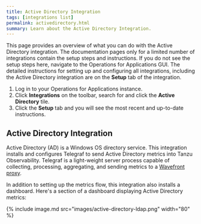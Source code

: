 ```yaml
---
title: Active Directory Integration
tags: [integrations list]
permalink: activedirectory.html
summary: Learn about the Active Directory Integration.
---
```


This page provides an overview of what you can do with the Active Directory integration. The documentation pages only for a limited number of integrations contain the setup steps and instructions. If you do not see the setup steps here, navigate to the Operations for Applications GUI. The detailed instructions for setting up and configuring all integrations, including the Active Directory integration are on the **Setup** tab of the integration.

1. Log in to your Operations for Applications instance. 
2. Click **Integrations** on the toolbar, search for and click the **Active Directory** tile. 
3. Click the **Setup** tab and you will see the most recent and up-to-date instructions.

## Active Directory Integration

Active Directory (AD) is a Windows OS directory service. This integration installs and configures Telegraf to send Active Directory metrics into Tanzu Observability. Telegraf is a light-weight server process capable of collecting, processing, aggregating, and sending metrics to a [Wavefront proxy](https://docs.wavefront.com/proxies.html).

In addition to setting up the metrics flow, this integration also installs a dashboard. Here's a section of a dashboard displaying Active Directory metrics:

{% include image.md src="images/active-directory-ldap.png" width="80" %}




